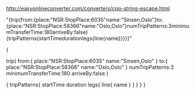 http://easyonlineconverter.com/converters/cpp-string-escape.html

"{trip(from:{place:\"NSR:StopPlace:6035\"name:\"Sinsen,Oslo\"}to:{place:\"NSR:StopPlace:58366\"name:\"Oslo,Oslo\"}numTripPatterns:3minimumTransferTime:180arriveBy:false){tripPatterns{startTimedurationlegs{line{name}}}}}"

{
  
trip(
from:{
place:"NSR:StopPlace:6035"
name:"Sinsen,Oslo"
}
to:{
place:"NSR:StopPlace:58366"
name:"Oslo,Oslo"
}
numTripPatterns:3
minimumTransferTime:180
arriveBy:false
)

{
tripPatterns{
startTime
duration
legs{
line{
name
}
}
}
}
}
